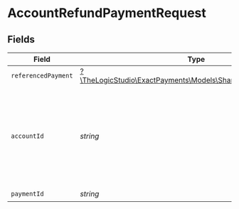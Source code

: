# AccountRefundPaymentRequest


## Fields

| Field                                                                                                      | Type                                                                                                       | Required                                                                                                   | Description                                                                                                |
| ---------------------------------------------------------------------------------------------------------- | ---------------------------------------------------------------------------------------------------------- | ---------------------------------------------------------------------------------------------------------- | ---------------------------------------------------------------------------------------------------------- |
| `referencedPayment`                                                                                        | [?\TheLogicStudio\ExactPayments\Models\Shared\ReferencedPayment](../../models/shared/ReferencedPayment.md) | :heavy_minus_sign:                                                                                         | N/A                                                                                                        |
| `accountId`                                                                                                | *string*                                                                                                   | :heavy_check_mark:                                                                                         | The Account identifier. Represents the Merchant that this operation is going to be executed for.           |
| `paymentId`                                                                                                | *string*                                                                                                   | :heavy_check_mark:                                                                                         | N/A                                                                                                        |